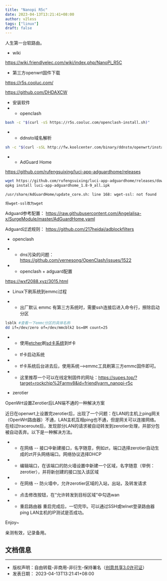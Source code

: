 ```yaml
---
title: "Nanopi R5c"
date: 2023-04-13T13:21:41+08:00
author: v2less
tags: ["linux"]
draft: false
---
```


人生第一台软路由。

- wiki

https://wiki.friendlyelec.com/wiki/index.php/NanoPi_R5C

- 第三方openwrt固件下载

https://r5s.cooluc.com/

https://github.com/DHDAXCW

- 安装软件
- - openclash

```bash
bash -c "$(curl -sS https://r5s.cooluc.com/openclash-install.sh)"
```

- - ddnsto域名解析

```bash
sh -c "$(curl -sSL http://fw.koolcenter.com/binary/ddnsto/openwrt/install_ddnsto.sh)"
```
- - AdGuard Home

https://github.com/rufengsuixing/luci-app-adguardhome/releases

```bash
wget https://github.com/rufengsuixing/luci-app-adguardhome/releases/download/1.8-9/luci-app-adguardhome_1.8-9_all.ipk
opkg install luci-app-adguardhome_1.8-9_all.ipk
```
```bash
/usr/share/AdGuardHome/update_core.sh: line 168: wget-ssl: not found
```
```bash
将wget-ssl改为wget
```
Adguard参考配置：
https://raw.githubusercontent.com/Angelalisa-x/SurgeModule/master/AdGuardHome.yaml

Adguard过滤规则：
https://github.com/217heidai/adblockfilters

- openclash

- - dns污染的问题：
https://github.com/vernesong/OpenClash/issues/1522

- - openclash + adguard配置

https://wxf2088.xyz/3015.html

- Linux下刷系统到emmc过程

- - 出厂默认 emmc 有第三方系统时，需要ssh连接后进入命令行，擦除启动分区
```bash
lsblk #查看一下emmc分区的具体名称
dd if=/dev/zero of=/dev/mmcblk2 bs=8M count=25
```
- - 使用[etcher](https://www.balena.io/etcher)刷[sd卡系统](https://download.friendlyelec.com/NanoPiR5C)到tf卡
- - tf卡启动系统
- - tf卡系统后台进去后，使用系统-->emmc工具刷第三方emmc固件即可。
- - 这里推荐一个可以在线定制固件的网址：https://supes.top/?target=rockchip%2Farmv8&id=friendlyarm_nanopi-r5c

- zerotier

OpenWrt设置Zerotier后LAN端不通的一种解决方案

近日在openwrt上设置完zerotier后，出现了一个问题：在LAN的主机上ping网关（OpenWrt路由器）不通，LAN主机互相ping也不通，但是网关可以连接网络。在经过traceroute后，发现部分LAN的请求被自动转发到zerotier处理，并部分包被自动丢弃。以下是一种解决方法。

- - 在网络 -- 接口中新建接口，名字随意，例如zt，端口选择zerotier自动生成的zt开头网络端口。网络协议选择DHCP
- - 编辑端口，在该端口的防火墙设置中新建一个区域，名字随意（举例：zerotier），并将新创建的接口加入该区域
- - 在网络 -- 防火墙中，允许zerotier区域的入站，出站，及转发请求
- - 点击修改按钮，在“允许转发到目标区域”中勾选wan
- - 重启路由器
重启完成后，一切完毕。可以通过SSH或telnet登录路由器ping LAN主机的IP测试是否成功。

Enjoy~

亲测有效，记录备用。

## 文档信息
---
- 版权声明：自由转载-非商用-非衍生-保持署名（[创意共享3.0许可证](https://creativecommons.org/licenses/by-nc-nd/3.0/deed.zh)）
- 发表日期： 2023-04-13T13:21:41+08:00
